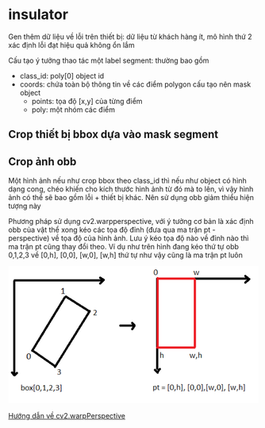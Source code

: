 # insulator

Gen thêm dữ liệu về lỗi trên thiết bị: dữ liệu từ khách hàng ít, mô hình thứ 2 xác định lỗi đạt hiệu quả không ổn lắm

Cấu tạo ý tưởng thao tác một label segment: thường bao gồm
- class_id: poly[0] object id
- coords: chứa toàn bộ thông tin về các điểm polygon cấu tạo nên mask object
  - points: tọa độ [x,y] của từng điểm
  - poly: một nhóm các điểm  

## Crop thiết bị bbox dựa vào mask segment

## Crop ảnh obb
Một hình ảnh nếu như crop bbox theo class_id thì nếu như object có hình dạng cong, chéo khiến cho kích thước hình ảnh từ đó mà to lên, vì vậy hình ảnh có thể sẽ bao gồm lỗi + thiết bị khác. Nên sử dụng obb giảm thiểu hiện tượng này

Phương pháp sử dụng cv2.warpperspective, với ý tưởng cơ bản là xác định obb của vật thể xong kéo các tọa độ đỉnh (đưa qua ma trận pt - perspective) về tọa độ của hình ảnh. Lưu ý kéo tọa độ nào về đỉnh nào thì ma trận pt cũng thay đổi theo. Ví dụ như trên hình đang kéo thứ tự obb 0,1,2,3 về [0,h], [0,0], [w,0], [w,h] thứ tự như vậy cũng là ma trận pt luôn 

<p align="center">
  <img src="https://raw.githubusercontent.com/Hiepnguyenhoang/insulator/main/obb_crop_img.png" alt="OBB Crop Example" width="600"/>
</p>

[Hướng dẫn về cv2.warpPerspective](https://theailearner.com/tag/cv2-warpperspective/)


 
